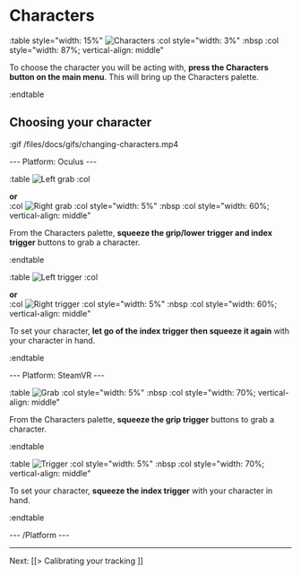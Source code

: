 # Characters

:table style="width: 15%"
	![Characters](/files/docs/graphics/button_p-characters.png)
:col style="width: 3%"
	:nbsp
:col style="width: 87%; vertical-align: middle"

To choose the character you will be acting with, **press the Characters button on the main menu**. This will bring up the Characters palette.

:endtable

## Choosing your character

:gif /files/docs/gifs/changing-characters.mp4

--- Platform: Oculus ---

:table
	![Left grab](/files/docs/graphics/Oculus-touch-alt_L-trigger_L-grip.png)
:col
	<div class="center middle"><b>or</b></div>
:col
	![Right grab](/files/docs/graphics/Oculus-touch_R-trigger_R-grip.png)
:col style="width: 5%"
	:nbsp
:col style="width: 60%; vertical-align: middle"

From the Characters palette, **squeeze the grip/lower trigger and index trigger** buttons to grab a character. 

:endtable

:table
	![Left trigger](/files/docs/graphics/Oculus-touch_L-trigger_L-grip.png)
:col
	<div class="center middle"><b>or</b></div>
:col
	![Right trigger](/files/docs/graphics/Oculus-touch_R-trigger-f_R-grip.png)
:col style="width: 5%"
	:nbsp
:col style="width: 60%; vertical-align: middle"

To set your character, **let go of the index trigger then squeeze it again** with your character in hand.

:endtable

--- Platform: SteamVR ---

:table
	![Grab](/files/docs/graphics/Vive_grip.png)
:col style="width: 5%"
	:nbsp
:col style="width: 70%; vertical-align: middle"

From the Characters palette, **squeeze the grip trigger** buttons to grab a character. 

:endtable

:table
	![Trigger](/files/docs/graphics/Vive_grip-f_trigger.png)
:col style="width: 5%"
	:nbsp
:col style="width: 70%; vertical-align: middle"

To set your character, **squeeze the index trigger** with your character in hand.

:endtable

--- /Platform ---

---

Next: [[> Calibrating your tracking ]]
